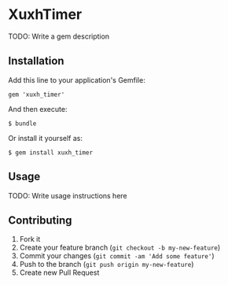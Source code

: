 # XuxhTimer

TODO: Write a gem description

## Installation

Add this line to your application's Gemfile:

    gem 'xuxh_timer'

And then execute:

    $ bundle

Or install it yourself as:

    $ gem install xuxh_timer

## Usage

TODO: Write usage instructions here

## Contributing

1. Fork it
2. Create your feature branch (`git checkout -b my-new-feature`)
3. Commit your changes (`git commit -am 'Add some feature'`)
4. Push to the branch (`git push origin my-new-feature`)
5. Create new Pull Request
